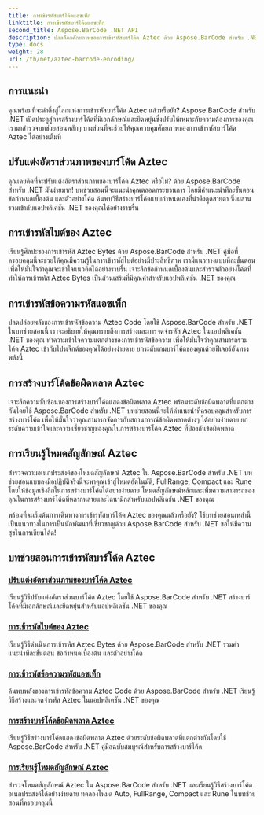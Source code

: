 ```yaml
---
title: การเข้ารหัสบาร์โค้ดแอซเท็ก
linktitle: การเข้ารหัสบาร์โค้ดแอซเท็ก
second_title: Aspose.BarCode .NET API
description: ปลดล็อกศักยภาพของการเข้ารหัสบาร์โค้ด Aztec ด้วย Aspose.BarCode สำหรับ .NET ปรับแต่งอัตราส่วนภาพ สร้างรหัส Aztec ที่เข้ารหัสข้อความ และโหมดสัญลักษณ์หลัก
type: docs
weight: 28
url: /th/net/aztec-barcode-encoding/
---
```


## การแนะนำ

คุณพร้อมที่จะดำดิ่งสู่โลกแห่งการเข้ารหัสบาร์โค้ด Aztec แล้วหรือยัง? Aspose.BarCode สำหรับ .NET เปิดประตูสู่การสร้างบาร์โค้ดที่มีเอกลักษณ์และยืดหยุ่นซึ่งปรับให้เหมาะกับความต้องการของคุณ เรามาสำรวจบทช่วยสอนหลักๆ บางส่วนที่จะช่วยให้คุณควบคุมศักยภาพของการเข้ารหัสบาร์โค้ด Aztec ได้อย่างเต็มที่

## ปรับแต่งอัตราส่วนภาพของบาร์โค้ด Aztec

คุณเคยคิดที่จะปรับแต่งอัตราส่วนภาพของบาร์โค้ด Aztec หรือไม่? ด้วย Aspose.BarCode สำหรับ .NET มันง่ายมาก! บทช่วยสอนนี้จะแนะนำคุณตลอดกระบวนการ โดยมีคำแนะนำทีละขั้นตอน ข้อกำหนดเบื้องต้น และตัวอย่างโค้ด ค้นพบวิธีสร้างบาร์โค้ดแบบกำหนดเองที่น่าดึงดูดสายตา ซึ่งผสานรวมเข้ากับแอปพลิเคชัน .NET ของคุณได้อย่างราบรื่น

## การเข้ารหัสไบต์ของ Aztec

เรียนรู้ศิลปะของการเข้ารหัส Aztec Bytes ด้วย Aspose.BarCode สำหรับ .NET คู่มือที่ครอบคลุมนี้จะช่วยให้คุณมีความรู้ในการเข้ารหัสไบต์อย่างมีประสิทธิภาพ เรามีแนวทางแบบทีละขั้นตอน เพื่อให้มั่นใจว่าคุณจะเข้าใจแนวคิดได้อย่างราบรื่น เจาะลึกข้อกำหนดเบื้องต้นและสำรวจตัวอย่างโค้ดที่ทำให้การเข้ารหัส Aztec Bytes เป็นส่วนเสริมที่มีคุณค่าสำหรับแอปพลิเคชัน .NET ของคุณ

## การเข้ารหัสข้อความรหัสแอซเท็ก

ปลดปล่อยพลังของการเข้ารหัสข้อความ Aztec Code โดยใช้ Aspose.BarCode สำหรับ .NET ในบทช่วยสอนนี้ เราจะอธิบายให้คุณทราบถึงการสร้างและการจดจำรหัส Aztec ในแอปพลิเคชัน .NET ของคุณ ทำความเข้าใจความแตกต่างของการเข้ารหัสข้อความ เพื่อให้มั่นใจว่าคุณสามารถรวมโค้ด Aztec เข้ากับโปรเจ็กต์ของคุณได้อย่างง่ายดาย ยกระดับเกมบาร์โค้ดของคุณด้วยฟีเจอร์อันทรงพลังนี้

## การสร้างบาร์โค้ดข้อผิดพลาด Aztec

เจาะลึกความซับซ้อนของการสร้างบาร์โค้ดแสดงข้อผิดพลาด Aztec พร้อมระดับข้อผิดพลาดที่แตกต่างกันโดยใช้ Aspose.BarCode สำหรับ .NET บทช่วยสอนนี้จะให้คำแนะนำที่ครอบคลุมสำหรับการสร้างบาร์โค้ด เพื่อให้มั่นใจว่าคุณสามารถจัดการกับสถานการณ์ข้อผิดพลาดต่างๆ ได้อย่างง่ายดาย ยกระดับความเข้าใจและความเชี่ยวชาญของคุณในการสร้างบาร์โค้ด Aztec ที่ป้องกันข้อผิดพลาด

## การเรียนรู้โหมดสัญลักษณ์ Aztec

สำรวจความอเนกประสงค์ของโหมดสัญลักษณ์ Aztec ใน Aspose.BarCode สำหรับ .NET บทช่วยสอนแบบลงมือปฏิบัติจริงนี้จะพาคุณเข้าสู่โหมดอัตโนมัติ, FullRange, Compact และ Rune โดยให้ข้อมูลเชิงลึกในการสร้างบาร์โค้ดได้อย่างง่ายดาย โหมดสัญลักษณ์หลักและเพิ่มความสามารถของคุณในการสร้างบาร์โค้ดที่หลากหลายและไดนามิกสำหรับแอปพลิเคชัน .NET ของคุณ

พร้อมที่จะเริ่มต้นการเดินทางการเข้ารหัสบาร์โค้ด Aztec ของคุณแล้วหรือยัง? ใช้บทช่วยสอนเหล่านี้เป็นแนวทางในการเป็นนักพัฒนาที่เชี่ยวชาญด้วย Aspose.BarCode สำหรับ .NET ขอให้มีความสุขในการเขียนโค้ด!
## บทช่วยสอนการเข้ารหัสบาร์โค้ด Aztec
### [ปรับแต่งอัตราส่วนภาพของบาร์โค้ด Aztec](./aztec-aspect-ratio-customization/)
เรียนรู้วิธีปรับแต่งอัตราส่วนบาร์โค้ด Aztec โดยใช้ Aspose.BarCode สำหรับ .NET สร้างบาร์โค้ดที่มีเอกลักษณ์และยืดหยุ่นสำหรับแอปพลิเคชัน .NET ของคุณ
### [การเข้ารหัสไบต์ของ Aztec](./aztec-bytes-encoding/)
เรียนรู้วิธีดำเนินการเข้ารหัส Aztec Bytes ด้วย Aspose.BarCode สำหรับ .NET รวมคำแนะนำทีละขั้นตอน ข้อกำหนดเบื้องต้น และตัวอย่างโค้ด
### [การเข้ารหัสข้อความรหัสแอซเท็ก](./aztec-code-text-encoding/)
ค้นพบพลังของการเข้ารหัสข้อความ Aztec Code ด้วย Aspose.BarCode สำหรับ .NET เรียนรู้วิธีสร้างและจดจำรหัส Aztec ในแอปพลิเคชัน .NET ของคุณ
### [การสร้างบาร์โค้ดข้อผิดพลาด Aztec](./aztec-error-level-example/)
เรียนรู้วิธีสร้างบาร์โค้ดแสดงข้อผิดพลาด Aztec ด้วยระดับข้อผิดพลาดที่แตกต่างกันโดยใช้ Aspose.BarCode สำหรับ .NET คู่มือฉบับสมบูรณ์สำหรับการสร้างบาร์โค้ด
### [การเรียนรู้โหมดสัญลักษณ์ Aztec](./aztec-symbol-mode-example/)
สำรวจโหมดสัญลักษณ์ Aztec ใน Aspose.BarCode สำหรับ .NET และเรียนรู้วิธีสร้างบาร์โค้ดอเนกประสงค์ได้อย่างง่ายดาย ทดลองโหมด Auto, FullRange, Compact และ Rune ในบทช่วยสอนที่ครอบคลุมนี้